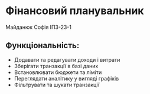 # Фінансовий планувальник

Майданюк Софія ІПЗ-23-1

## Функціональність: 
- Додавати та редагувати доходи і витрати
- Зберігати транзакції в базі даних
- Встановлювати бюджети та ліміти
- Переглядати аналітику у вигляді графіків
- Фільтрувати та шукати транзакції